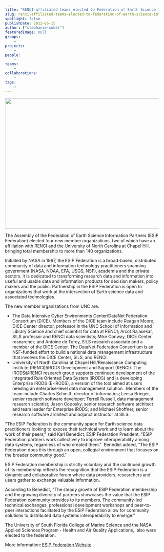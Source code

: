 ```yaml
---
title: "RENCI-affiliated teams elected to Federation of Earth Science Information Partners"
slug: renci-affiliated-teams-elected-to-federation-of-earth-science-information-partners
spotlight: false
publishDate: 2012-06-15
author: ["stephanie-suber"]
featuredImage: null
groups:
    - 
projects:
    - 
people:
    - 
teams: 
    - 
collaborations:
    - 
tags:
    - 
---
```


<img class="size-large wp-image-12067 alignleft" title="The Assembly of the Federation of Earth Science Information Partners (ESIP Federation) elected four new member organizations" alt="" src="https://www.renci.org/wp-content/uploads/2013/11/Earth-Image.jpg" width="640" height="427" />

The Assembly of the Federation of Earth Science Information Partners (ESIP Federation) elected four new member organizations, two of which have an affiliation with RENCI and the University of North Carolina at Chapel Hill, bringing total membership to more than 140 organizations.

Initiated by NASA in 1997, the ESIP Federation is a broad-based, distributed community of data and information technology practitioners spanning government (NASA, NOAA, EPA, USGS, NSF), academia and the private sectors. It is dedicated to transforming research data and information into useful and usable data and information products for decision makers, policy makers and the public. Partnership in the ESIP Federation is open to organizations that work at the intersection of Earth science data and associated technologies.

The new member organizations from UNC are:
<ul>
	<li>The Data Intensive Cyber Environments Center/DataNet Federation Consortium (DICE). Members of the DICE team include Reagan Moore, DICE Center director, professor in the UNC School of Information and Library Science and chief scientist for data at RENCI; Arcot Rajasekar, SILS professor and RENCI data scientists; Mike Conway, DICE Center researcher; and Antoine de Torcy, SILS research associate and a member of the DICE Center. The DataNet Federation Consortium is an NSF-funded effort to build a national data management infrastructure that involves the DICE Center, SILS, and RENCI.</li>
	<li>University of North Carolina at Chapel Hill/Renaissance Computing Institute (RENCI)/iRODS Development and Support (RENCI). The iRODS@RENCI research group supports continued development of the integrated Rule Oriented Data System (iRODS) and is developing Enterprise iRODS (E-iRODS), a version of the tool aimed at users needing an enterprise-level data management solution.  Members of the team include Charles Schmitt, director of informatics; Leesa Brieger, senior research software developer; Terrell Russell, data management research scientist; Jason Coposky, senior research software architect and team leader for Enterprise iRODS; and Michael Shoffner, senior research software architect and adjunct instructor at SILS.</li>
</ul>
"The ESIP Federation is the community space for Earth science data practitioners looking to expose their technical work and to learn about the work of their peers," said Karl Benedict, ESIP Federation President. "ESIP Federation partners work collectively to improve interoperability among data systems, regardless of who created them."  Benedict added, "The ESIP Federation does this through an open, collegial environment that focuses on the broader community good."

ESIP Federation membership is strictly voluntary and the continued growth of its membership reflects the recognition that the ESIP Federation is a dynamic and collaborative forum where data providers, researchers and users gather to exchange valuable information.

According to Benedict, "The steady growth of ESIP Federation membership and the growing diversity of partners showcases the value that the ESIP Federation community provides to its members. The community-led technical exchanges, professional development workshops and peer-to-peer interactions facilitated by the ESIP Federation allow for community solutions to distributed data systems interoperability to emerge."

The University of South Florida College of Marine Science and the NASA Applied Sciences Program - Health and Air Quality Applications,  also were elected to the federation.

More information: <a href="http://www.esipfed.org/" target="_blank">ESIP Federation Website</a>

<!-- old tags:
    - DICE
    - e-irods
    - iRODS
    - NASA
    - The Assembly of the Federation of Earth Science Information Partners (ESIP Federation)
    - UNC - Chapel Hill
-->
